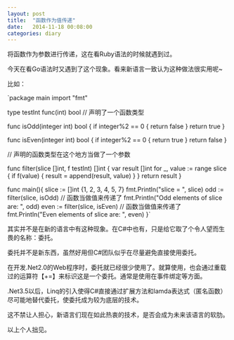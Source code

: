 ```yaml
---
layout: post
title:  "函数作为值传递"
date:   2014-11-18 00:08:00
categories: diary
---
```

将函数作为参数进行传递，这在看Ruby语法的时候就遇到过。

今天在看Go语法时又遇到了这个现象。看来新语言一致认为这种做法很实用呢~

比如：


`package main
import "fmt"

type testInt func(int) bool // 声明了一个函数类型

func isOdd(integer int) bool {
    if integer%2 == 0 {
        return false
    }
    return true
}

func isEven(integer int) bool {
    if integer%2 == 0 {
        return true
    }
    return false
}

// 声明的函数类型在这个地方当做了一个参数

func filter(slice []int, f testInt) []int {
    var result []int
    for _, value := range slice {
        if f(value) {
            result = append(result, value)
        }
    }
    return result
}

func main(){
    slice := []int {1, 2, 3, 4, 5, 7}
    fmt.Println("slice = ", slice)
    odd := filter(slice, isOdd)    // 函数当做值来传递了
    fmt.Println("Odd elements of slice are: ", odd)
    even := filter(slice, isEven)  // 函数当做值来传递了
    fmt.Println("Even elements of slice are: ", even)
}`


其实并不是在新的语言中有这种现象。在C#中也有，只是给它取了个令人望而生畏的名称：委托。

委托并不是新东西，虽然好用但C#团队似乎在尽量避免直接使用委托。

在开发.Net2.0的Web程序时，委托就已经很少使用了。就算使用，也会通过重载过的运算符【+=】来标识这是一个委托。通常是使用在事件绑定等方面。

.Net3.5以后，Linq的引入使得C#直接通过扩展方法和lamda表达式（匿名函数）尽可能地替代委托，使委托成为较为底层的技术。

这不禁让人担心，新语言们现在如此热衷的技术，是否会成为未来该语言的软肋。

以上个人拙见。
